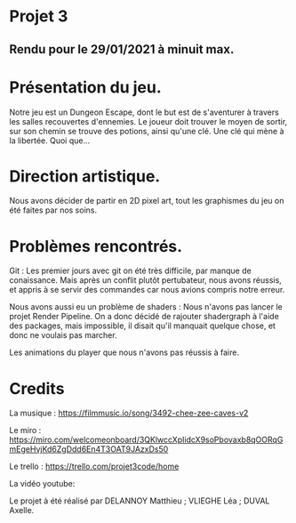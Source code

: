 # Projet 3

## Rendu pour le 29/01/2021 à minuit max.

# Présentation du jeu.
Notre jeu est un Dungeon Escape, dont le but est de s'aventurer à travers les salles recouvertes d'ennemies. Le joueur doit trouver le moyen de sortir, sur son chemin se trouve des potions, ainsi qu'une clé. Une clé qui mène à la libertée. Quoi que... 

# Direction artistique.
Nous avons décider de partir en 2D pixel art, tout les graphismes du jeu on été faites par nos soins.

# Problèmes rencontrés.
Git : Les premier jours avec git on été très difficile, par manque de conaissance. Mais après un conflit plutôt pertubateur, nous avons réussis, et appris à se servir des commandes car nous avions compris notre erreur.

Nous avons aussi eu un problème de shaders : Nous n'avons pas lancer le projet Render Pipeline. On a donc décidé de rajouter shadergraph à l'aide des packages, mais impossible, il disait qu'il manquait quelque chose, et donc ne voulais pas marcher. 

Les animations du player que nous n'avons pas réussis à faire. 

# Credits 
La musique : https://filmmusic.io/song/3492-chee-zee-caves-v2

Le miro : https://miro.com/welcomeonboard/3QKlwccXpIidcX9soPbovaxb8qOORqGmEgeHvjKd6ZgDdd6En4T3OAT9JAzxDs50

Le trello : https://trello.com/projet3code/home

La vidéo youtube: 

Le projet à été réalisé par DELANNOY Matthieu ; VLIEGHE Léa ; DUVAL Axelle.
